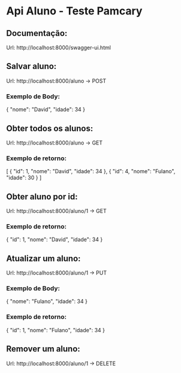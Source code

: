 # Api Aluno - Teste Pamcary

## Documentação:
Url: http://localhost:8000/swagger-ui.html

## Salvar aluno:

Url: http://localhost:8000/aluno -> POST

### Exemplo de Body: 

{
  "nome": "David",
  "idade": 34
}

## Obter todos os alunos:

Url: http://localhost:8000/aluno -> GET

### Exemplo de retorno: 

[
    {
        "id": 1,
        "nome": "David",
        "idade": 34
    },
    {
        "id": 4,
        "nome": "Fulano",
        "idade": 30
    }
]

## Obter aluno por id:

Url: http://localhost:8000/aluno/1 -> GET

### Exemplo de retorno: 

{
    "id": 1,
    "nome": "David",
    "idade": 34
}

## Atualizar um aluno:

Url: http://localhost:8000/aluno/1 -> PUT

### Exemplo de Body: 

{
  "nome": "Fulano",
  "idade": 34
}

### Exemplo de retorno: 

{
    "id": 1,
    "nome": "Fulano",
    "idade": 34
}

## Remover um aluno:

Url: http://localhost:8000/aluno/1 -> DELETE






